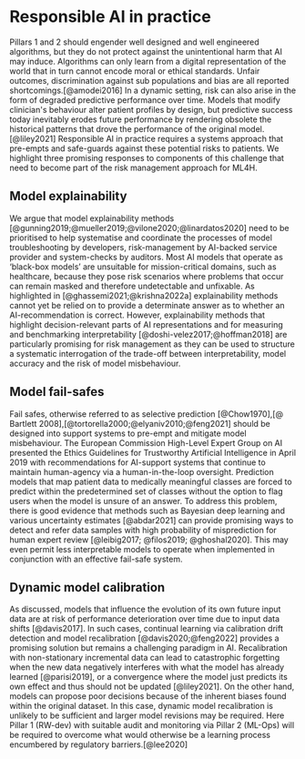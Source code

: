 # Responsible AI in practice
Pillars 1 and  2 should engender well designed and well engineered algorithms, but they do not protect against the unintentional harm that AI may induce. Algorithms can only learn from a digital representation of the world that in turn cannot encode moral or ethical standards. Unfair outcomes, discrimination against sub populations and bias are all reported shortcomings.[@amodei2016]  In a dynamic setting, risk can also arise in the form of degraded predictive performance over time. Models that modify clinician's behaviour alter patient profiles by design, but predictive success today inevitably erodes future performance by rendering obsolete the historical patterns that drove the performance of the original model.[@liley2021] Responsible AI in practice requires a systems approach that pre-empts and safe-guards against these potential risks to patients. We highlight three promising responses to components of this challenge that need to become part of the risk management approach for ML4H.

## Model explainability
We argue that model explainability methods [@gunning2019;@mueller2019;@vilone2020;@linardatos2020] need to be prioritised to help systematise and coordinate the processes of model troubleshooting by developers, risk-management by AI-backed service provider and system-checks by auditors.  Most AI models that operate as ‘black-box models’ are unsuitable for mission-critical domains, such as healthcare, because they pose risk scenarios where problems that occur can remain masked and therefore undetectable and unfixable. As highlighted in [@ghassemi2021;@krishna2022a] explainability methods cannot yet be relied on to provide a determinate answer as to whether an AI-recommendation is correct. However, explainability methods that highlight decision-relevant parts of AI representations and for measuring and benchmarking interpretability [@doshi-velez2017;@hoffman2018] are particularly promising for risk management as they can be used to structure a systematic interrogation of the trade-off between interpretability, model accuracy and the risk of model misbehaviour.


## Model fail-safes
Fail safes, otherwise referred to as selective prediction [@Chow1970],[@ Bartlett 2008],[@tortorella2000;@elyaniv2010;@feng2021] should be designed into support systems to pre-empt and mitigate model misbehaviour. The European Commission High-Level Expert Group on AI presented the Ethics Guidelines for Trustworthy Artificial Intelligence in April 2019 with recommendations for AI-support systems that continue to maintain human-agency via a human-in-the-loop oversight. Prediction models that map patient data to medically meaningful classes are forced to predict within the predetermined set of classes without the option to flag users when the model is unsure of an answer. To address this problem, there is good evidence that methods such as Bayesian deep learning and various uncertainty estimates [@abdar2021] can provide promising ways to detect and refer data samples with high probability of misprediction for human expert review [@leibig2017; @filos2019; @ghoshal2020]. This may even permit less interpretable models to operate when implemented in conjunction with an effective fail-safe system. 

## Dynamic model calibration
As discussed, models that influence the evolution of its own future input data are at risk of performance deterioration over time due to input data shifts [@davis2017]. In such cases, continual learning via calibration drift detection and model recalibration [@davis2020;@feng2022] provides a promising solution but remains a challenging paradigm in AI. Recalibration with non-stationary incremental data can lead to catastrophic forgetting when the new data negatively interferes with what the model has already learned [@parisi2019], or a convergence where the model just predicts its own effect and thus should not be updated [@liley2021]. On the other hand, models can propose poor decisions because of the inherent biases found within the original dataset. In this case, dynamic model recalibration is unlikely to be sufficient and larger model revisions may be required. Here Pillar 1 (RW-dev) with suitable audit and monitoring via Pillar 2 (ML-Ops) will be required to overcome what would otherwise be a learning process encumbered by regulatory barriers.[@lee2020] 
